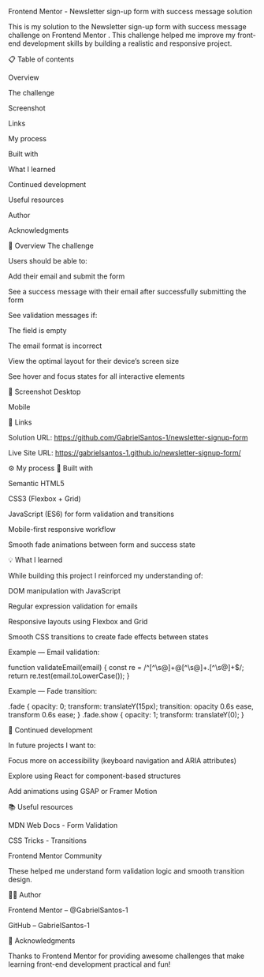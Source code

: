Frontend Mentor - Newsletter sign-up form with success message solution

This is my solution to the Newsletter sign-up form with success message challenge on Frontend Mentor
.
This challenge helped me improve my front-end development skills by building a realistic and responsive project.

📋 Table of contents

Overview

The challenge

Screenshot

Links

My process

Built with

What I learned

Continued development

Useful resources

Author

Acknowledgments

🧭 Overview
The challenge

Users should be able to:

Add their email and submit the form

See a success message with their email after successfully submitting the form

See validation messages if:

The field is empty

The email format is incorrect

View the optimal layout for their device’s screen size

See hover and focus states for all interactive elements

📸 Screenshot
Desktop

Mobile

🔗 Links

Solution URL: https://github.com/GabrielSantos-1/newsletter-signup-form

Live Site URL: https://gabrielsantos-1.github.io/newsletter-signup-form/

⚙️ My process
🧱 Built with

Semantic HTML5

CSS3 (Flexbox + Grid)

JavaScript (ES6) for form validation and transitions

Mobile-first responsive workflow

Smooth fade animations between form and success state

💡 What I learned

While building this project I reinforced my understanding of:

DOM manipulation with JavaScript

Regular expression validation for emails

Responsive layouts using Flexbox and Grid

Smooth CSS transitions to create fade effects between states

Example — Email validation:

function validateEmail(email) {
  const re = /^[^\s@]+@[^\s@]+\.[^\s@]+$/;
  return re.test(email.toLowerCase());
}


Example — Fade transition:

.fade {
  opacity: 0;
  transform: translateY(15px);
  transition: opacity 0.6s ease, transform 0.6s ease;
}
.fade.show {
  opacity: 1;
  transform: translateY(0);
}

🚀 Continued development

In future projects I want to:

Focus more on accessibility (keyboard navigation and ARIA attributes)

Explore using React for component-based structures

Add animations using GSAP or Framer Motion

📚 Useful resources

MDN Web Docs - Form Validation

CSS Tricks - Transitions

Frontend Mentor Community

These helped me understand form validation logic and smooth transition design.

👨‍💻 Author

Frontend Mentor – @GabrielSantos-1

GitHub – GabrielSantos-1

🙌 Acknowledgments

Thanks to Frontend Mentor for providing awesome challenges that make learning front-end development practical and fun!